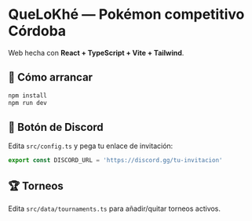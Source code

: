 # QueLoKhé — Pokémon competitivo Córdoba

Web hecha con **React + TypeScript + Vite + Tailwind**.

## 🚀 Cómo arrancar

```bash
npm install
npm run dev
```

## 🔗 Botón de Discord

Edita `src/config.ts` y pega tu enlace de invitación:

```ts
export const DISCORD_URL = 'https://discord.gg/tu-invitacion'
```

## 🏆 Torneos

Edita `src/data/tournaments.ts` para añadir/quitar torneos activos.
